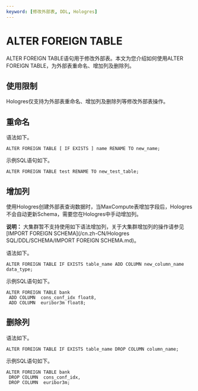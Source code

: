 ```yaml
---
keyword: [修改外部表, DDL, Hologres]
---
```


# ALTER FOREIGN TABLE

ALTER FOREIGN TABLE语句用于修改外部表。本文为您介绍如何使用ALTER FOREIGN TABLE，为外部表重命名、增加列及删除列。

## 使用限制

Hologres仅支持为外部表重命名、增加列及删除列等修改外部表操作。

## 重命名

语法如下。

```
ALTER FOREIGN TABLE [ IF EXISTS ] name RENAME TO new_name;    
```

示例SQL语句如下。

```
ALTER FOREIGN TABLE test RENAME TO new_test_table; 
```

## 增加列

使用Hologres创建外部表查询数据时，当MaxCompute表增加字段后，Hologres不会自动更新Schema，需要您在Hologres中手动增加列。

**说明：** 大集群暂不支持使用如下语法增加列，关于大集群增加列的操作请参见[IMPORT FOREIGN SCHEMA](/cn.zh-CN/Hologres SQL/DDL/SCHEMA/IMPORT FOREIGN SCHEMA.md)。

语法如下。

```
ALTER FOREIGN TABLE IF EXISTS table_name ADD COLUMN new_column_name data_type;
```

示例SQL语句如下。

```
ALTER FOREIGN TABLE bank
 ADD COLUMN  cons_conf_idx float8,
 ADD COLUMN  euribor3m float8;
```

## 删除列

语法如下。

```
ALTER FOREIGN TABLE IF EXISTS table_name DROP COLUMN column_name;
```

示例SQL语句如下。

```
ALTER FOREIGN TABLE bank
 DROP COLUMN  cons_conf_idx,
 DROP COLUMN  euribor3m;
```

